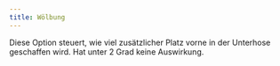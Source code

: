```yaml
---
title: Wölbung
---
```


Diese Option steuert, wie viel zusätzlicher Platz vorne in der Unterhose geschaffen wird. Hat unter 2 Grad keine Auswirkung.
